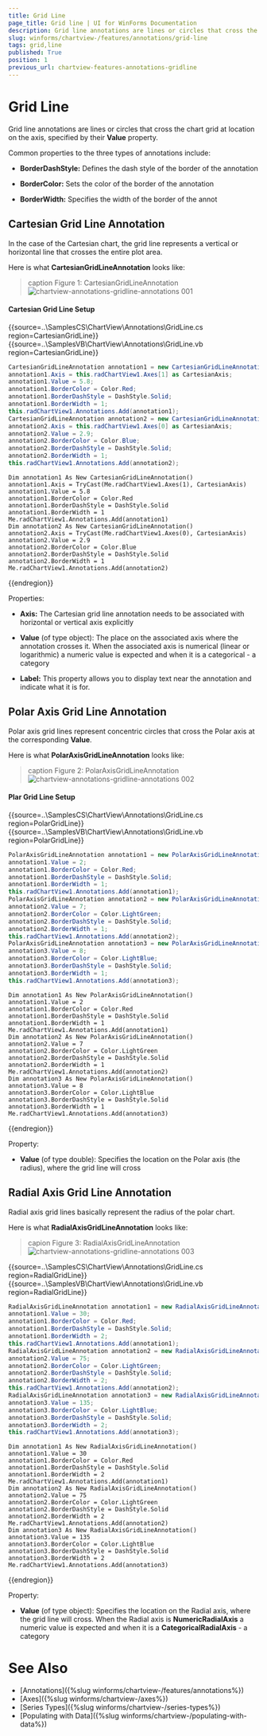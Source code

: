 ```yaml
---
title: Grid Line
page_title: Grid line | UI for WinForms Documentation
description: Grid line annotations are lines or circles that cross the chart grid at location on the axis, specified by their Value property.
slug: winforms/chartview-/features/annotations/grid-line
tags: grid,line
published: True
position: 1
previous_url: chartview-features-annotations-gridline
---
```


# Grid Line

Grid line annotations are lines or circles that cross the chart grid at location on the axis, specified by their __Value__ property.

Common properties to the three types of annotations include:

* __BorderDashStyle:__ Defines the dash style of the border of the annotation

* __BorderColor:__ Sets the color of the border of the annotation

* __BorderWidth:__ Specifies the width of the border of the annot

## Cartesian Grid Line Annotation

In the case of the Cartesian chart, the grid line represents a vertical or horizontal line that crosses the entire plot area.

Here is what __CartesianGridLineAnnotation__ looks like:

>caption Figure 1: CartesianGridLineAnnotation
![chartview-annotations-gridline-annotations 001](images/chartview-annotations-gridline-annotations001.png)

#### Cartesian Grid Line Setup

{{source=..\SamplesCS\ChartView\Annotations\GridLine.cs region=CartesianGridLine}} 
{{source=..\SamplesVB\ChartView\Annotations\GridLine.vb region=CartesianGridLine}} 

````C#
CartesianGridLineAnnotation annotation1 = new CartesianGridLineAnnotation();
annotation1.Axis = this.radChartView1.Axes[1] as CartesianAxis;
annotation1.Value = 5.8;
annotation1.BorderColor = Color.Red;
annotation1.BorderDashStyle = DashStyle.Solid;
annotation1.BorderWidth = 1;
this.radChartView1.Annotations.Add(annotation1);
CartesianGridLineAnnotation annotation2 = new CartesianGridLineAnnotation();
annotation2.Axis = this.radChartView1.Axes[0] as CartesianAxis;
annotation2.Value = 2.9;
annotation2.BorderColor = Color.Blue;
annotation2.BorderDashStyle = DashStyle.Solid;
annotation2.BorderWidth = 1;
this.radChartView1.Annotations.Add(annotation2);

````
````VB.NET
Dim annotation1 As New CartesianGridLineAnnotation()
annotation1.Axis = TryCast(Me.radChartView1.Axes(1), CartesianAxis)
annotation1.Value = 5.8
annotation1.BorderColor = Color.Red
annotation1.BorderDashStyle = DashStyle.Solid
annotation1.BorderWidth = 1
Me.radChartView1.Annotations.Add(annotation1)
Dim annotation2 As New CartesianGridLineAnnotation()
annotation2.Axis = TryCast(Me.radChartView1.Axes(0), CartesianAxis)
annotation2.Value = 2.9
annotation2.BorderColor = Color.Blue
annotation2.BorderDashStyle = DashStyle.Solid
annotation2.BorderWidth = 1
Me.radChartView1.Annotations.Add(annotation2)

````

{{endregion}}
 
Properties:

* __Axis:__ The Cartesian grid line annotation needs to be associated with horizontal or vertical axis explicitly
            

* __Value__ (of type object): The place on the associated axis where the annotation crosses it. When the associated axis is numerical (linear or logarithmic) a numeric value is expected and when it is a categorical - a category

* __Label:__ This property allows you to display text near the annotation and indicate what it is for.

## Polar Axis Grid Line Annotation

Polar axis grid lines represent concentric circles that cross the Polar axis at the corresponding __Value__.        

Here is what __PolarAxisGridLineAnnotation__ looks like:

>caption Figure 2: PolarAxisGridLineAnnotation
![chartview-annotations-gridline-annotations 002](images/chartview-annotations-gridline-annotations002.png)

#### Plar Grid Line Setup

{{source=..\SamplesCS\ChartView\Annotations\GridLine.cs region=PolarGridLine}} 
{{source=..\SamplesVB\ChartView\Annotations\GridLine.vb region=PolarGridLine}} 

````C#
PolarAxisGridLineAnnotation annotation1 = new PolarAxisGridLineAnnotation();
annotation1.Value = 2;
annotation1.BorderColor = Color.Red;
annotation1.BorderDashStyle = DashStyle.Solid;
annotation1.BorderWidth = 1;
this.radChartView1.Annotations.Add(annotation1);
PolarAxisGridLineAnnotation annotation2 = new PolarAxisGridLineAnnotation();
annotation2.Value = 7;
annotation2.BorderColor = Color.LightGreen;
annotation2.BorderDashStyle = DashStyle.Solid;
annotation2.BorderWidth = 1;
this.radChartView1.Annotations.Add(annotation2);
PolarAxisGridLineAnnotation annotation3 = new PolarAxisGridLineAnnotation();
annotation3.Value = 8;
annotation3.BorderColor = Color.LightBlue;
annotation3.BorderDashStyle = DashStyle.Solid;
annotation3.BorderWidth = 1;
this.radChartView1.Annotations.Add(annotation3);

````
````VB.NET
Dim annotation1 As New PolarAxisGridLineAnnotation()
annotation1.Value = 2
annotation1.BorderColor = Color.Red
annotation1.BorderDashStyle = DashStyle.Solid
annotation1.BorderWidth = 1
Me.radChartView1.Annotations.Add(annotation1)
Dim annotation2 As New PolarAxisGridLineAnnotation()
annotation2.Value = 7
annotation2.BorderColor = Color.LightGreen
annotation2.BorderDashStyle = DashStyle.Solid
annotation2.BorderWidth = 1
Me.radChartView1.Annotations.Add(annotation2)
Dim annotation3 As New PolarAxisGridLineAnnotation()
annotation3.Value = 8
annotation3.BorderColor = Color.LightBlue
annotation3.BorderDashStyle = DashStyle.Solid
annotation3.BorderWidth = 1
Me.radChartView1.Annotations.Add(annotation3)

````

{{endregion}}  

Property: 

* __Value__ (of type double): Specifies the location on the Polar axis (the radius), where the grid line will cross

## Radial Axis Grid Line Annotation

Radial axis grid lines basically represent the radius of the polar chart.

Here is what __RadialAxisGridLineAnnotation__ looks like:

>capion Figure 3: RadialAxisGridLineAnnotation
![chartview-annotations-gridline-annotations 003](images/chartview-annotations-gridline-annotations003.png)

{{source=..\SamplesCS\ChartView\Annotations\GridLine.cs region=RadialGridLine}} 
{{source=..\SamplesVB\ChartView\Annotations\GridLine.vb region=RadialGridLine}} 

````C#
RadialAxisGridLineAnnotation annotation1 = new RadialAxisGridLineAnnotation();            
annotation1.Value = 30;
annotation1.BorderColor = Color.Red;
annotation1.BorderDashStyle = DashStyle.Solid;
annotation1.BorderWidth = 2;
this.radChartView1.Annotations.Add(annotation1);
RadialAxisGridLineAnnotation annotation2 = new RadialAxisGridLineAnnotation();
annotation2.Value = 75;
annotation2.BorderColor = Color.LightGreen;
annotation2.BorderDashStyle = DashStyle.Solid;
annotation2.BorderWidth = 2;
this.radChartView1.Annotations.Add(annotation2);
RadialAxisGridLineAnnotation annotation3 = new RadialAxisGridLineAnnotation();
annotation3.Value = 135;
annotation3.BorderColor = Color.LightBlue;
annotation3.BorderDashStyle = DashStyle.Solid;
annotation3.BorderWidth = 2;
this.radChartView1.Annotations.Add(annotation3);

````
````VB.NET
Dim annotation1 As New RadialAxisGridLineAnnotation()
annotation1.Value = 30
annotation1.BorderColor = Color.Red
annotation1.BorderDashStyle = DashStyle.Solid
annotation1.BorderWidth = 2
Me.radChartView1.Annotations.Add(annotation1)
Dim annotation2 As New RadialAxisGridLineAnnotation()
annotation2.Value = 75
annotation2.BorderColor = Color.LightGreen
annotation2.BorderDashStyle = DashStyle.Solid
annotation2.BorderWidth = 2
Me.radChartView1.Annotations.Add(annotation2)
Dim annotation3 As New RadialAxisGridLineAnnotation()
annotation3.Value = 135
annotation3.BorderColor = Color.LightBlue
annotation3.BorderDashStyle = DashStyle.Solid
annotation3.BorderWidth = 2
Me.radChartView1.Annotations.Add(annotation3)

````

{{endregion}}

Property:

* __Value__ (of type object): Specifies the location on the Radial axis, where the grid line will cross. When the Radial axis is __NumericRadialAxis__ a numeric value is expected and when it is a __CategoricalRadialAxis__ - a category
            
# See Also

* [Annotations]({%slug winforms/chartview-/features/annotations%})
* [Axes]({%slug winforms/chartview-/axes%})
* [Series Types]({%slug winforms/chartview-/series-types%})
* [Populating with Data]({%slug winforms/chartview-/populating-with-data%})